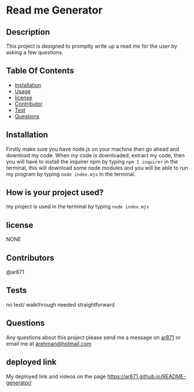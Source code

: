 
  # Read me Generator
## Description
This project is designed to promptly write up a read me for the user by asking a few questions.
## Table Of Contents
 * [Installation](#Installation)
 * [Usage](#Usage)
 * [license](#License)
 * [Contributor](#Contributor)
 * [Test](#Test)
 * [Questions](#Questions)
 
## Installation
Firstly make sure you have node.js on your machine then go ahead and download my code. When my code is downloaded, extract my code, then you will have to install the inquirer npm by typing `npm I inquirer` in the terminal, this will download some node modules and you will be able to run my program by typing `node index.mjs` In the terminal.
## How is your project used?
my project is used in the terminal by typing `node index.mjs`
## license
NONE
## Contributors
@ar871
## Tests
no test/ walkthrough needed straightforward
## Questions
Any questions about this project please send me a message on <a href="https://github.com/ar871">ar871</a> or email me at [arehman@hotmail.com](mailto:arehman@hotmail.com)

## deployed link
My deployed link and videos on the page 
https://ar871.github.io/README-generator/
